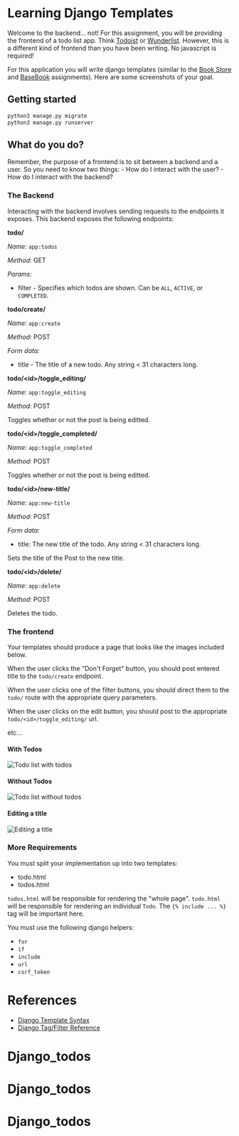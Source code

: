 # Learning Django Templates

Welcome to the backend... not!
For this assignment, you will be providing the frontend of a todo list app.
Think [Todoist](https://en.todoist.com/) or [Wunderlist](https://www.wunderlist.com/).
However, this is a different kind of frontend than you have been writing.
No javascript is required!

For this application you will write django templates
(similar to the [Book Store][book-store] and [BaseBook][base-book] assignments).
Here are some screenshots of your goal.

## Getting started

```bash
python3 manage.py migrate
python3 manage.py runserver
```

## What do you do?

Remember, the purpose of a frontend is to sit between a backend and a user.
So you need to know two things: - How do I interact with the user? - How do I interact with the backend?

### The Backend

Interacting with the backend involves sending requests to the endpoints it exposes.
This backend exposes the following endpoints:

**todo/**

_Name:_ `app:todos`

_Method:_ GET

_Params:_

-   filter - Specifies which todos are shown. Can be `ALL`, `ACTIVE`, or `COMPLETED`.

**todo/create/**

_Name:_ `app:create`

_Method:_ POST

_Form data:_

-   title - The title of a new todo. Any string < 31 characters long.

**todo/\<id\>/toggle_editing/**

_Name:_ `app:toggle_editing`

_Method:_ POST

Toggles whether or not the post is being editted.

**todo/\<id\>/toggle_completed/**

_Name:_ `app:toggle_completed`

_Method:_ POST

Toggles whether or not the post is being editted.

**todo/\<id\>/new-title/**

_Name:_ `app:new-title`

_Method:_ POST

_Form data:_

-   title: The new title of the todo. Any string < 31 characters long.

Sets the title of the Post to the new title.

**todo/\<id\>/delete/**

_Name:_ `app:delete`

_Method:_ POST

Deletes the todo.

### The frontend

Your templates should produce a page that looks like the images included below.

When the user clicks the "Don't Forget" button, you should post entered title
to the `todo/create` endpoint.

When the user clicks one of the filter buttons, you should direct them to the
`todo/` route with the appropriate query parameters.

When the user clicks on the edit button, you should post to the appropriate
`todo/<id>/toggle_editing/` url.

etc...

#### With Todos

![Todo list with todos](screenshots/with-todos.png)

#### Without Todos

![Todo list without todos](screenshots/without-todos.png)

#### Editing a title

![Editing a title](screenshots/with-edit.png)

### More Requirements

You must split your implementation up into two templates:

-   todo.html
-   todos.html

`todos.html` will be responsible for rendering the "whole page".
`todo.html` will be responsible for rendering an individual `Todo`.
The `{% include ... %}` tag will be important here.

You must use the following django helpers:

-   `for`
-   `if`
-   `include`
-   `url`
-   `csrf_token`

# References

-   [Django Template Syntax][django-template-syntax]
-   [Django Tag/Filter Reference][django-tag-filter]

[django-tag-filter]: https://docs.djangoproject.com/en/2.0/ref/templates/builtins/#built-in-template-tags-and-filters
[django-template-syntax]: https://docs.djangoproject.com/en/2.0/topics/templates/#the-django-template-language
[book-store]: https://github.com/BaseCampCoding/BookStore-HTMLCSS
[base-book]: https://github.com/BaseCampCoding/BaseBook-HTMLCSS
# Django_todos
# Django_todos
# Django_todos
